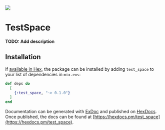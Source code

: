 <img src="https://www.codewars.com/users/marth141/badges/large">

# TestSpace

**TODO: Add description**

## Installation

If [available in Hex](https://hex.pm/docs/publish), the package can be installed
by adding `test_space` to your list of dependencies in `mix.exs`:

```elixir
def deps do
  [
    {:test_space, "~> 0.1.0"}
  ]
end
```

Documentation can be generated with [ExDoc](https://github.com/elixir-lang/ex_doc)
and published on [HexDocs](https://hexdocs.pm). Once published, the docs can
be found at [https://hexdocs.pm/test_space](https://hexdocs.pm/test_space).

